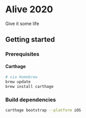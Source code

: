 # Alive 2020

Give it some life

## Getting started

### Prerequisites

#### Carthage

```bash
# via Homebrew
brew update
brew install carthage
```

### Build dependencies

```bash
carthage bootstrap --platform iOS
```
